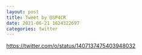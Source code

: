 ```yaml
--- 
layout: post 
title: Tweet by @SP4CR 
date: 2021-06-21 1624322697 
categories: twitter 
--- 
```

https://twitter.com/o/status/1407137475403948032